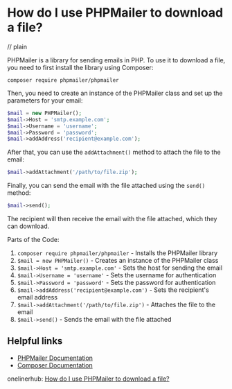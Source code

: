 # How do I use PHPMailer to download a file?
// plain

PHPMailer is a library for sending emails in PHP. To use it to download a file, you need to first install the library using Composer:

```
composer require phpmailer/phpmailer
```

Then, you need to create an instance of the PHPMailer class and set up the parameters for your email:

```php
$mail = new PHPMailer();
$mail->Host = 'smtp.example.com';
$mail->Username = 'username';
$mail->Password = 'password';
$mail->addAddress('recipient@example.com');
```

After that, you can use the `addAttachment()` method to attach the file to the email:

```php
$mail->addAttachment('/path/to/file.zip');
```

Finally, you can send the email with the file attached using the `send()` method:

```php
$mail->send();
```

The recipient will then receive the email with the file attached, which they can download.

Parts of the Code:

1. `composer require phpmailer/phpmailer` - Installs the PHPMailer library
2. `$mail = new PHPMailer()` - Creates an instance of the PHPMailer class
3. `$mail->Host = 'smtp.example.com'` - Sets the host for sending the email
4. `$mail->Username = 'username'` - Sets the username for authentication
5. `$mail->Password = 'password'` - Sets the password for authentication
6. `$mail->addAddress('recipient@example.com')` - Sets the recipient's email address
7. `$mail->addAttachment('/path/to/file.zip')` - Attaches the file to the email
8. `$mail->send()` - Sends the email with the file attached

## Helpful links

- [PHPMailer Documentation](https://github.com/PHPMailer/PHPMailer)
- [Composer Documentation](https://getcomposer.org/doc/)

onelinerhub: [How do I use PHPMailer to download a file?](https://onelinerhub.com/phpmailer/how-do-i-use-phpmailer-to-download-a-file)